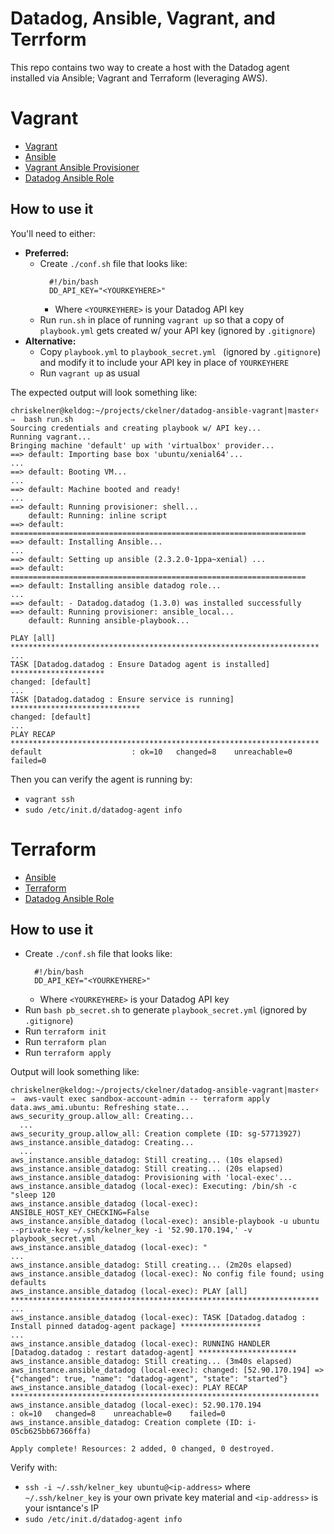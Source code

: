 # Datadog, Ansible, Vagrant, and Terrform
This repo contains two way to create a host with the Datadog agent installed via
Ansible; Vagrant and Terraform (leveraging AWS).

# Vagrant
- [Vagrant](https://www.vagrantup.com/)
- [Ansible](https://www.ansible.com/)
- [Vagrant Ansible Provisioner](https://www.vagrantup.com/docs/provisioning/ansible_local.html)
- [Datadog Ansible Role](https://github.com/DataDog/ansible-datadog)

## How to use it
You'll need to either:
- **Preferred:**
  - Create `./conf.sh` file that looks like:
    ```
      #!/bin/bash
      DD_API_KEY="<YOURKEYHERE>"
    ```
    - Where `<YOURKEYHERE>` is your Datadog API key
  - Run `run.sh` in place of running `vagrant up` so that
    a copy of `playbook.yml` gets created w/ your API key (ignored by
    `.gitignore`)
- **Alternative:**
  - Copy `playbook.yml` to `playbook_secret.yml ` (ignored by
    `.gitignore`) and modify it to include your API key in place of
    `YOURKEYHERE`
  - Run `vagrant up` as usual

The expected output will look something like:
```
chriskelner@keldog:~/projects/ckelner/datadog-ansible-vagrant|master⚡
⇒  bash run.sh
Sourcing credentials and creating playbook w/ API key...
Running vagrant...
Bringing machine 'default' up with 'virtualbox' provider...
==> default: Importing base box 'ubuntu/xenial64'...
...
==> default: Booting VM...
...
==> default: Machine booted and ready!
...
==> default: Running provisioner: shell...
    default: Running: inline script
==> default: ==================================================================
==> default: Installing Ansible...
...
==> default: Setting up ansible (2.3.2.0-1ppa~xenial) ...
==> default: ==================================================================
==> default: Installing ansible datadog role...
...
==> default: - Datadog.datadog (1.3.0) was installed successfully
==> default: Running provisioner: ansible_local...
    default: Running ansible-playbook...

PLAY [all] *********************************************************************
...
TASK [Datadog.datadog : Ensure Datadog agent is installed] *********************
changed: [default]
...
TASK [Datadog.datadog : Ensure service is running] *****************************
changed: [default]
...
PLAY RECAP *********************************************************************
default                    : ok=10   changed=8    unreachable=0    failed=0
```

Then you can verify the agent is running by:
- `vagrant ssh`
- `sudo /etc/init.d/datadog-agent info`

# Terraform
- [Ansible](https://www.ansible.com/)
- [Terraform](https://www.terraform.io/)
- [Datadog Ansible Role](https://github.com/DataDog/ansible-datadog)

## How to use it
- Create `./conf.sh` file that looks like:
  ```
    #!/bin/bash
    DD_API_KEY="<YOURKEYHERE>"
  ```
  - Where `<YOURKEYHERE>` is your Datadog API key
- Run `bash pb_secret.sh` to generate `playbook_secret.yml` (ignored by
  `.gitignore`)
- Run `terraform init`
- Run `terraform plan`
- Run `terraform apply`

Output will look something like:
```
chriskelner@keldog:~/projects/ckelner/datadog-ansible-vagrant|master⚡
⇒  aws-vault exec sandbox-account-admin -- terraform apply
data.aws_ami.ubuntu: Refreshing state...
aws_security_group.allow_all: Creating...
  ...
aws_security_group.allow_all: Creation complete (ID: sg-57713927)
aws_instance.ansible_datadog: Creating...
  ...
aws_instance.ansible_datadog: Still creating... (10s elapsed)
aws_instance.ansible_datadog: Still creating... (20s elapsed)
aws_instance.ansible_datadog: Provisioning with 'local-exec'...
aws_instance.ansible_datadog (local-exec): Executing: /bin/sh -c "sleep 120
aws_instance.ansible_datadog (local-exec): ANSIBLE_HOST_KEY_CHECKING=False
aws_instance.ansible_datadog (local-exec): ansible-playbook -u ubuntu --private-key ~/.ssh/kelner_key -i '52.90.170.194,' -v playbook_secret.yml
aws_instance.ansible_datadog (local-exec): "
...
aws_instance.ansible_datadog: Still creating... (2m20s elapsed)
aws_instance.ansible_datadog (local-exec): No config file found; using defaults
aws_instance.ansible_datadog (local-exec): PLAY [all] *********************************************************************
...
aws_instance.ansible_datadog (local-exec): TASK [Datadog.datadog : Install pinned datadog-agent package] ******************
...
aws_instance.ansible_datadog (local-exec): RUNNING HANDLER [Datadog.datadog : restart datadog-agent] **********************
aws_instance.ansible_datadog: Still creating... (3m40s elapsed)
aws_instance.ansible_datadog (local-exec): changed: [52.90.170.194] => {"changed": true, "name": "datadog-agent", "state": "started"}
aws_instance.ansible_datadog (local-exec): PLAY RECAP *********************************************************************
aws_instance.ansible_datadog (local-exec): 52.90.170.194              : ok=10   changed=8    unreachable=0    failed=0
aws_instance.ansible_datadog: Creation complete (ID: i-05cb625bb67366ffa)

Apply complete! Resources: 2 added, 0 changed, 0 destroyed.
```

Verify with:
- `ssh -i ~/.ssh/kelner_key ubuntu@<ip-address>` where `~/.ssh/kelner_key` is
your own private key material and `<ip-address>` is your isntance's IP
- `sudo /etc/init.d/datadog-agent info`
